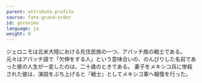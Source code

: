 ```yaml
---
parent: attribute.profile
source: fate-grand-order
id: geronimo
language: ja
weight: 0
---
```


ジェロニモは北米大陸における先住民族の一つ、アパッチ族の戦士である。
元々はアパッチ語で「欠伸をする人」という意味合いの、のんびりした名前であった彼の人生が一変したのは、二十歳のときである。
妻子をメキシコ兵に惨殺された彼は、演説をぶち上げると『戦士』としてメキシコ軍へ報復を行った。
